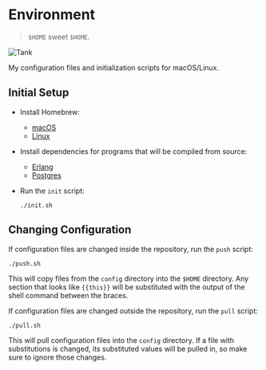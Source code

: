 # Environment

> `$HOME` sweet `$HOME`.

![Tank](https://user-images.githubusercontent.com/6618434/65382519-eb433480-dccc-11e9-9f15-827945187805.jpg)

My configuration files and initialization scripts for macOS/Linux.

## Initial Setup

- Install Homebrew:

  - [macOS](https://docs.brew.sh/Installation)
  - [Linux](https://docs.brew.sh/Homebrew-on-Linux)

- Install dependencies for programs that will be compiled from source:

  - [Erlang](https://github.com/asdf-vm/asdf-erlang#before-asdf-install)
  - [Postgres](https://github.com/smashedtoatoms/asdf-postgres#dependencies)

- Run the `init` script:

  ```shell
  ./init.sh
  ```

## Changing Configuration

If configuration files are changed inside the repository, run the `push` script:

```shell
./push.sh
```

This will copy files from the `config` directory into the `$HOME` directory. Any
section that looks like `{{this}}` will be substituted with the output of the
shell command between the braces.

If configuration files are changed outside the repository, run the `pull`
script:

```shell
./pull.sh
```

This will pull configuration files into the `config` directory. If a file with
substitutions is changed, its substituted values will be pulled in, so make sure
to ignore those changes.
